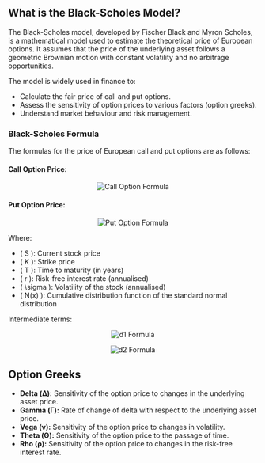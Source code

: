 ## What is the Black-Scholes Model?

The Black-Scholes model, developed by Fischer Black and Myron Scholes, is a mathematical model used to estimate the theoretical price of European options. It assumes that the price of the underlying asset follows a geometric Brownian motion with constant volatility and no arbitrage opportunities.

The model is widely used in finance to:

- Calculate the fair price of call and put options.
- Assess the sensitivity of option prices to various factors (option greeks).
- Understand market behaviour and risk management.

### Black-Scholes Formula

The formulas for the price of European call and put options are as follows:

#### Call Option Price:

<p align="center">
    <img src="https://latex.codecogs.com/png.latex?C%20%3D%20S%20N%28d_1%29%20-%20K%20e%5E%7B-rT%7D%20N%28d_2%29" alt="Call Option Formula"/>
</p>

#### Put Option Price:

<p align="center">
    <img src="https://latex.codecogs.com/png.latex?P%20%3D%20K%20e%5E%7B-rT%7D%20N%28-d_2%29%20-%20S%20N%28-d_1%29" alt="Put Option Formula"/>
</p>

Where:

- \( S \): Current stock price
- \( K \): Strike price
- \( T \): Time to maturity (in years)
- \( r \): Risk-free interest rate (annualised)
- \( \sigma \): Volatility of the stock (annualised)
- \( N(x) \): Cumulative distribution function of the standard normal distribution

Intermediate terms:

<p align="center">
    <img src="https://latex.codecogs.com/png.latex?d_1%20%3D%20%5Cfrac%7B%5Cln%28S%2FK%29%20%2B%20%28r%20%2B%20%5Csigma%5E2%2F2%29T%7D%7B%5Csigma%5Csqrt%7BT%7D%7D" alt="d1 Formula"/>
</p>
<p align="center">
    <img src="https://latex.codecogs.com/png.latex?d_2%20%3D%20d_1%20-%20%5Csigma%5Csqrt%7BT%7D" alt="d2 Formula"/>
</p>

<!DOCTYPE html>
<html lang="en">
<body>
    <h2>Option Greeks</h2>
    <ul>
        <li><strong>Delta (Δ):</strong> Sensitivity of the option price to changes in the underlying asset price.</li>
        <li><strong>Gamma (Γ):</strong> Rate of change of delta with respect to the underlying asset price.</li>
        <li><strong>Vega (ν):</strong> Sensitivity of the option price to changes in volatility.</li>
        <li><strong>Theta (Θ):</strong> Sensitivity of the option price to the passage of time.</li>
        <li><strong>Rho (ρ):</strong> Sensitivity of the option price to changes in the risk-free interest rate.</li>
    </ul>
</body>
</html>
